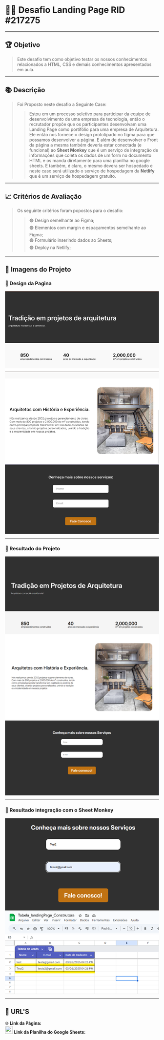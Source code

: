 # 👨‍🎓 Desafio Landing Page RID #217275 
---
## 🏆 Objetivo
> Este   desafio tem como objetivo testar os nossos conhecimentos relacionados a HTML, CSS e demais conhecimentos apresentados em aula.
---
## 📚 Descrição 
> Foi Proposto neste desafio a Seguinte Case:
>>Estou em um processo seletivo para participar da equipe  de desenvolvimento de uma empresa de tecnologia, então o recrutador propõe que os participantes desenvolvam uma Landing Page como portifólio para uma empresa de Arquitetura. Ele então nos fornece o design prototipado no figma para que possamos desenvolver a página. E além de desenvolver o Front da página a mesma também deveria estar conectada (e funcional) ao **Sheet Monkey** que é um serviço de integração de informações que coleta os dados de um form no documento HTML e os manda diretamente para uma planilha no google sheets. E também, é claro, o mesmo devera ser hospedado e neste caso será utilizado o serviço de hospedagem da **Netlify** que é um serviço de hospedagem gratuito.
---
## 📈 Critérios de Avaliação
> Os seguinte critérios foram popostos para o desafio:
>> 🟢 Design semelhante ao Figma; <br>
>> 🟢 Elementos com margin e espaçamentos semelhante ao Figma; <br>
>> 🟢 Formulário inserindo dados ao Sheets; <br>
>> 🟢 Deploy na Netlify;
---
## 📸 Imagens do Projeto
### 📌 Design da Pagina
 <img src=ReadmeImages/ExempImg1.png align="center"> <br>
 <img src=ReadmeImages/ExempImg2.png align="center"> <br> 
 <img src=ReadmeImages/ExempImg3.png align="center"> 
___
### 📌 Resultado do Projeto
 <img src=ReadmeImages/ProjImg1.png align="center"> <br>
 <img src=ReadmeImages/ProjImg2.png align="center"> <br> 
 <img src=ReadmeImages/ProjImg3.png align="center"> 
___
 ### 📌 Resultado integração com o **Sheet Monkey**
 <img src=ReadmeImages/Integration1.png align="center"> <br>
 <img src=ReadmeImages/Integration2.png align="center"> <br> 
___
## 🔗 **URL'S**

🌐 **Link da Página:** 
<br>
<img src="https://img.icons8.com/?size=100&id=ezUTJdV6xvqx&format=png&color=000000" width="25px" height="25px"> **Link da Planilha do Google Sheets:**

